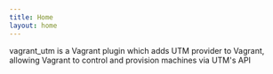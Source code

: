 ```yaml
---
title: Home
layout: home
---
```


vagrant_utm is a Vagrant plugin which adds UTM provider to Vagrant, 
allowing Vagrant to control and provision machines via UTM's API